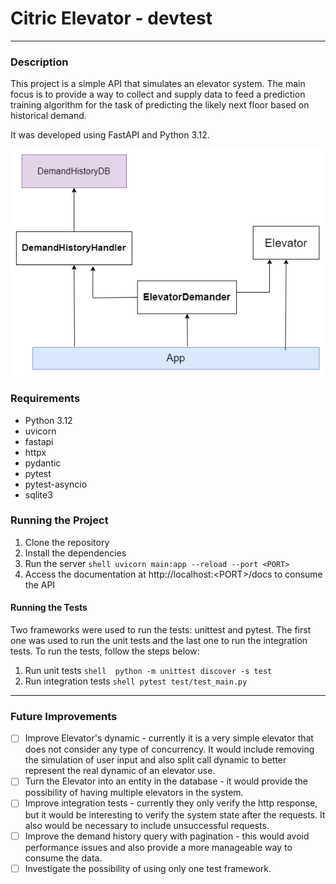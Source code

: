 # Citric Elevator - devtest
___
### Description
This project is a simple API that simulates an elevator system. The main focus is to provide a way to collect and supply
data to feed a prediction training algorithm for the task of predicting the likely next floor based on historical demand.

It was developed using FastAPI and Python 3.12.

![Architecture Overview](resources/citric_elevator_design_overview.png)





### Requirements
- Python 3.12
- uvicorn
- fastapi
- httpx
- pydantic
- pytest
- pytest-asyncio
- sqlite3

### Running the Project
1. Clone the repository
2. Install the dependencies
3. Run the server
```shell uvicorn main:app --reload --port <PORT>```
4. Access the documentation at http://localhost:\<PORT>/docs to consume the API

 #### Running the Tests
Two frameworks were used to run the tests: unittest and pytest. The first one was used to run 
the unit tests and the last one to run the integration tests. To run the tests, follow the steps below:
1. Run unit tests
```shell  python -m unittest discover -s test```
2. Run integration tests
```shell pytest test/test_main.py```
---
### Future Improvements
- [ ] Improve Elevator's dynamic - currently it is a very simple elevator that does not consider any type of concurrency. 
It would include removing the simulation of user input and also split call dynamic to better represent the real 
dynamic of an elevator use.
- [ ] Turn the Elevator into an entity in the database - it would provide the possibility of having multiple elevators 
in the system.
- [ ] Improve integration tests - currently they only verify the http response, but it would be interesting to verify 
the system state after the requests. It also would be necessary to include unsuccessful requests.
- [ ] Improve the demand history query with pagination - this would avoid performance issues and also provide a more 
manageable way to consume the data.
- [ ] Investigate the possibility of using only one test framework.
